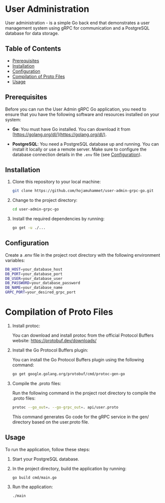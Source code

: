 # User Administration

User administration - is a simple Go back end that demonstrates a user management system using gRPC for communication and a PostgreSQL database for data storage.

## Table of Contents

- [Prerequisites](#prerequisites)
- [Installation](#installation)
- [Configuration](#configuration)
- [Compilation of Proto Files](#compilation-of-proto-files)
- [Usage](#usage)

## Prerequisites

Before you can run the User Admin gRPC Go application, you need to ensure that you have the following software and resources installed on your system:

- **Go**: You must have Go installed. You can download it from [https://golang.org/dl/](https://golang.org/dl/).

- **PostgreSQL**: You need a PostgreSQL database up and running. You can install it locally or use a remote server. Make sure to configure the database connection details in the `.env` file (see [Configuration](#configuration)).

## Installation

1. Clone this repository to your local machine:

   ```bash
   git clone https://github.com/hojamuhammet/user-admin-grpc-go.git
   ```

2. Change to the project directory:

   ```bash
   cd user-admin-grpc-go
   ```

3. Install the required dependencies by running:

   ```bash
   go get -u ./...
   ```

## Configuration
Create a .env file in the project root directory with the following environment variables:
```bash
DB_HOST=your_database_host
DB_PORT=your_database_port
DB_USER=your_database_user
DB_PASSWORD=your_database_password
DB_NAME=your_database_name
GRPC_PORT=your_desired_grpc_port
```

# Compilation of Proto Files
1. Install protoc:

   You can download and install protoc from the official Protocol Buffers website: https://protobuf.dev/downloads/

2. Install the Go Protocol Buffers plugin:

   You can install the Go Protocol Buffers plugin using the following command:
   ```bash
   go get google.golang.org/protobuf/cmd/protoc-gen-go
   ```
3. Compile the .proto files:

   Run the following command in the project root directory to compile the .proto files:
   ```bash
   protoc --go_out=. --go-grpc_out=. api/user.proto
   ```
   This command generates Go code for the gRPC service in the gen/ directory based on the user.proto file.

## Usage

To run the application, follow these steps:

1. Start your PostgreSQL database.

2. In the project directory, build the application by running:

   ```bash
   go build cmd/main.go
   ```

3. Run the application:

   ```bash
   ./main
   ```
